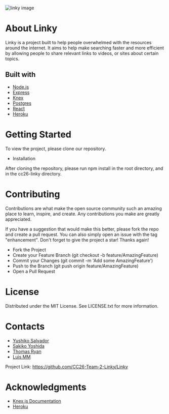 ![linky image](/assets/screenshot.png)

# About Linky

Linky is a project built to help people overwhelmed with the resources around the internet. It aims to help make searching faster and more efficient by allowing people to share relevant links to videos, or sites about certain topics.

## Built with

- [Node.js](https://nodejs.org/)
- [Express](https://expressjs.com/)
- [Knex](http://knexjs.org/)
- [Postgres](https://www.postgresql.org/)
- [React](https://reactjs.org/)
- [Heroku](https://id.heroku.com/)

# Getting Started

To view the project, please clone our repository.

- Installation

After cloning the repository, please run npm install in the root directory, and in the cc26-linky directory.

# Contributing

Contributions are what make the open source community such an amazing place to learn, inspire, and create. Any contributions you make are greatly appreciated.

If you have a suggestion that would make this better, please fork the repo and create a pull request. You can also simply open an issue with the tag "enhancement". Don't forget to give the project a star! Thanks again!

- Fork the Project
- Create your Feature Branch (git checkout -b feature/AmazingFeature)
- Commit your Changes (git commit -m 'Add some AmazingFeature')
- Push to the Branch (git push origin feature/AmazingFeature)
- Open a Pull Request

# License

Distributed under the MIT License. See LICENSE.txt for more information.

# Contacts

- [Yushiko Salvador](https://www.linkedin.com/in/yushiko-cloe-salvador-518431211/)
- [Sakiko Yoshida](https://www.linkedin.com/in/sakiko-yoshida-she-her-a32343b/)
- [Thomas Ryan](https://www.linkedin.com/in/the-thom-ryan/)
- [Luis MM](https://www.linkedin.com/in/luis-monta%C3%B1omichel-62266617a/)

Project Link: https://github.com/CC26-Team-2-Linky/Linky

# Acknowledgments

- [Knex.js Documentation](http://knexjs.org/)
- [Heroku](https://devcenter.heroku.com/categories/nodejs-support)
